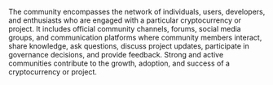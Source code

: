 The community encompasses the network of individuals, users, developers, and enthusiasts who are engaged with a particular cryptocurrency or project. It includes official community channels, forums, social media groups, and communication platforms where community members interact, share knowledge, ask questions, discuss project updates, participate in governance decisions, and provide feedback. Strong and active communities contribute to the growth, adoption, and success of a cryptocurrency or project.